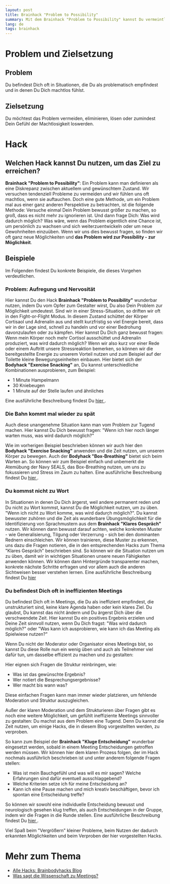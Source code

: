 ```yaml
---
layout: post
title: Brainhack "Problem to Possibility"
summary: Mit dem Brainhack "Problem to Possibility" kannst Du vermeintliche Probleme in Möglichkeiten verwandeln.
lang: de
tags: brainhack
---
```


# Problem und Zielsetzung

## Problem
Du befindest Dich oft in Situationen, die Du als problematisch empfindest und in denen Du Dich machtlos fühlst.

## Zielsetzung
Du möchtest das Problem vermeiden, eliminieren, lösen oder zumindest Dein Gefühl der Machtlosigkeit loswerden.

# Hack

## Welchen Hack kannst Du nutzen, um das Ziel zu erreichen?
**Brainhack "Problem to Possibility"**:
Ein Problem kann man definieren als eine Diskrepanz zwischen aktuellem und gewünschtem Zustand. Wir versuchen tendenziell Probleme zu vermeiden und wir fühlen uns oft machtlos, wenn sie auftauchen.
Doch eine gute Methode, um ein Problem mal aus einer ganz anderen Perspektive zu betrachten, ist die folgende Methode:
Versuche einmal Dein Problem bewusst größer zu machen, so groß, dass es nicht mehr zu ignorieren ist. Und dann frage Dich: Was wird dadurch möglich?
Was wäre, wenn das Problem eigentlich eine Chance ist, um persönlich zu wachsen und sich weiterzuentwickeln oder um neue Gewohnheiten einzuüben.
Wenn wir uns dies bewusst fragen, so finden wir oft ganz neue Möglichkeiten und **das Problem wird zur Possibility - zur Möglichkeit**.

## Beispiele
Im Folgenden findest Du konkrete Beispiele, die dieses Vorgehen verdeutlichen.

### Problem: Aufregung und Nervosität
Hier kannst Du den Hack **Brainhack "Problem to Possibility"** wunderbar nutzen, indem Du vom Opfer zum Gestalter wirst, Du also Dein Problem zur Möglichkeit umdeutest.
Sind wir in einer Stress-Situation, so driften wir oft in den Fight-or-Flight Modus. In diesem Zustand schüttet der Körper Cortisaol und Adrenalin aus und stellt kurzfristig so viel Energie bereit, dass wir in der Lage sind, schnell zu handeln und vor einer Bedrohung davonzulaufen oder zu kämpfen.
Hier kannst Du Dich ganz bewusst fragen: Wenn mein Körper noch mehr Cortisol ausschüttet und Adrenalin produziert, was wird dadurch möglich?
Wenn wir also kurz vor einer Rede oder einem Auftritt unsere Stressreaktion bemerken, so können wir die bereitgestellte Energie zu unserem Vorteil nutzen und zum Beispiel auf der Toilette kleine Bewegungseinheiten einbauen. Hier bietet sich der **Bodyhack "Exercise Snacking"** an, Du kannst unterschiedliche Kombinationen ausprobieren, zum Beispiel:
- 1 Minute Hampelmann
- 30 Kniebeugen
- 1 Minute auf der Stelle laufen und ähnliches

Eine ausführliche Beschreibung findest Du [hier ](https://brainbodyhacks.github.io/2024/01/09/bodyhack-exercise-snacking/).

### Die Bahn kommt mal wieder zu spät
Auch diese unangenehme Situation kann man vom Problem zur Tugend machen.
Hier kannst Du Dich bewusst fragen: "Wenn ich hier noch länger warten muss, was wird dadurch möglich?"

Wie im vorherigen Beispiel beschrieben können wir auch hier den **Bodyhack "Exercise Snacking"** anwenden und die Zeit nutzen, um unseren Körper zu bewegen.
Auch der **Bodyhack "Box-Breathing"** bietet sich beim Warten an. So können wir zum Beispiel einfach und unbemerkt die Atemübung der Navy SEALS, das Box-Breathing nutzen, um uns zu fokussieren und Stress im Zaum zu halten.
Eine ausführliche Beschreibung findest Du [hier ](https://brainbodyhacks.github.io/2024/01/20/box-breathing/).

### Du kommst nicht zu Wort
In Situationen in denen Du Dich ärgerst, weil andere permanent reden und Du nicht zu Wort kommst, kannst Du die Möglichkeit nutzen, um zu üben. "Wenn ich nicht zu Wort komme, was wird dadurch möglich?". Du kannst bewusster zuhören und die Zeit als wunderbare Übungsmöglichkeit für die Identifizierung von Sprachmustern aus dem **Brainhack "Klares Gespräch"** nutzen. Wir können dann bewusst darauf achten, welche konkreten Muster - wie Generalisierung, Tilgung oder Verzerrung - sich bei den dominanten Rednern einschleichen. Wir können trainieren, diese Muster zu erkennen, uns dazu die Fragen notieren, die in den entsprechenden Hacks zum Thema "Klares Gespräch" beschrieben sind. So können wir die Situation nutzen um zu üben, damit wir in wichtigen Situationen unsere neuen Fähigkeiten anwenden können. Wir können dann Hintergründe transparenter machen, konkrete nächste Schritte erfragen und vor allem auch die anderen Sichtweisen besser verstehen lernen.
Eine ausführliche Beschreibung findest Du [hier ](https://brainbodyhacks.github.io/2024/01/21/klares-gespr%C3%A4ch-teil-1/)

### Du befindest Dich oft in ineffizienten Meetings
Du befindest Dich oft in Meetings, die Du als ineffizient empfindest, die unstrukturiert sind, keine klare Agenda haben oder kein klares Ziel. Du glaubst, Du kannst das nicht ändern und Du ärgerst Dich über die verschwendete Zeit. Hier kannst Du ein positives Ergebnis erzielen und Deine Zeit sinnvoll nutzen, wenn Du Dich fragst: "Was wird dadurch möglich?" oder "Was kann ich ausprobieren, wie kann ich das Meeting als Spielwiese nutzen?"

Wenn Du nicht der Moderator oder Organisator eines Meetings bist, so kannst Du diese Rolle nun ein wenig üben und auch als Teilnehmer viel dafür tun, um dasselbe effizient zu machen und zu gestalten:

Hier eignen sich Fragen die Struktur reinbringen, wie:
- Was ist das gewünschte Ergebnis?
- Wer notiert die Besprechungsergebnisse?
- Wer macht bis wann was?

Diese einfachen Fragen kann man immer wieder platzieren, um fehlende Moderation und Struktur auszugleichen.

Außer der klaren Moderation und dem Strukturieren über Fragen gibt es noch eine weitere Möglichkeit, um gefühlt ineffiziente Meetings sinnvoller zu gestalten:
Du machst aus dem Problem eine Tugend.
Denn Du kannst die Zeit nutzen, um einige Hacks, die in diesem Blog vorgestellten werden, zu verproben.

So kann zum Beispiel der **Brainhack "Kluge Entscheidung"** wunderbar eingesetzt werden, sobald in einem Meeting Entscheidungen getroffen werden müssen.
Wir können hier dem klaren Prozess folgen, der im Hack nochmals ausführlich beschrieben ist und unter anderem folgende Fragen stellen:

- Was ist mein Bauchgefühl und was will es mir sagen? Welche Erfahrungen sind dafür eventuell ausschlaggebend?
- Welche Kriterien setze ich für meine Entscheidung an?
- Kann ich eine Pause machen und mich kreativ beschäftigen, bevor ich spontan eine Entscheidung treffe?

So können wir sowohl eine individuelle Entscheidung bewusst und neurologisch gesehen klug treffen, als auch Entscheidungen in der Gruppe, indem wir die Fragen in die Runde stellen.
Eine ausführliche Beschreibung findest Du [hier ](https://brainbodyhacks.github.io/2024/01/08/kluge-entscheidung/).

Viel Spaß beim "Vergrößern" kleiner Probleme, beim Nutzen der dadurch erkannten Möglichkeiten und beim  Verproben der hier vorgestellten Hacks.

# Mehr zum Thema
- [Alle Hacks: Brainbodyhacks Blog](/blog/)
- [Was sagt die Wissenschaft zu Meetings?](https://www.betterwork.uni-hamburg.de/podcasts/was-sagt-wissenschaft-zu-meetings.html)
